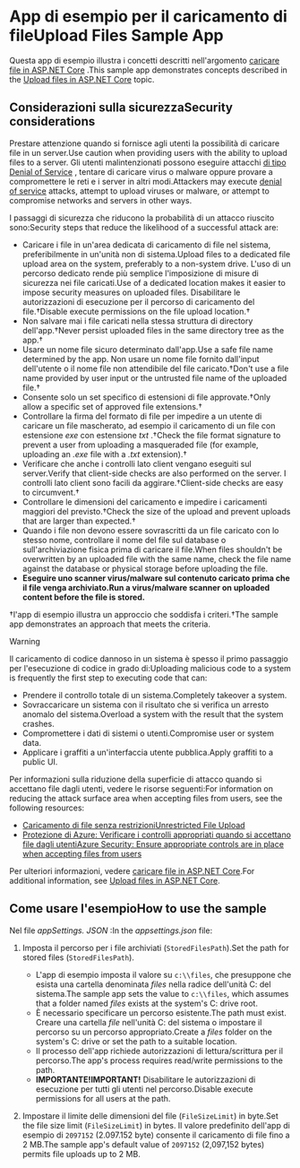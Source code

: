 # <a name="upload-files-sample-app"></a><span data-ttu-id="9a15a-101">App di esempio per il caricamento di file</span><span class="sxs-lookup"><span data-stu-id="9a15a-101">Upload Files Sample App</span></span>

<span data-ttu-id="9a15a-102">Questa app di esempio illustra i concetti descritti nell'argomento [caricare file in ASP.NET Core](https://docs.microsoft.com/aspnet/core/mvc/models/file-uploads) .</span><span class="sxs-lookup"><span data-stu-id="9a15a-102">This sample app demonstrates concepts described in the [Upload files in ASP.NET Core](https://docs.microsoft.com/aspnet/core/mvc/models/file-uploads) topic.</span></span>

## <a name="security-considerations"></a><span data-ttu-id="9a15a-103">Considerazioni sulla sicurezza</span><span class="sxs-lookup"><span data-stu-id="9a15a-103">Security considerations</span></span>

<span data-ttu-id="9a15a-104">Prestare attenzione quando si fornisce agli utenti la possibilità di caricare file in un server.</span><span class="sxs-lookup"><span data-stu-id="9a15a-104">Use caution when providing users with the ability to upload files to a server.</span></span> <span data-ttu-id="9a15a-105">Gli utenti malintenzionati possono eseguire attacchi [di tipo Denial of Service](/windows-hardware/drivers/ifs/denial-of-service) , tentare di caricare virus o malware oppure provare a compromettere le reti e i server in altri modi.</span><span class="sxs-lookup"><span data-stu-id="9a15a-105">Attackers may execute [denial of service](/windows-hardware/drivers/ifs/denial-of-service) attacks, attempt to upload viruses or malware, or attempt to compromise networks and servers in other ways.</span></span>

<span data-ttu-id="9a15a-106">I passaggi di sicurezza che riducono la probabilità di un attacco riuscito sono:</span><span class="sxs-lookup"><span data-stu-id="9a15a-106">Security steps that reduce the likelihood of a successful attack are:</span></span>

* <span data-ttu-id="9a15a-107">Caricare i file in un'area dedicata di caricamento di file nel sistema, preferibilmente in un'unità non di sistema.</span><span class="sxs-lookup"><span data-stu-id="9a15a-107">Upload files to a dedicated file upload area on the system, preferably to a non-system drive.</span></span> <span data-ttu-id="9a15a-108">L'uso di un percorso dedicato rende più semplice l'imposizione di misure di sicurezza nei file caricati.</span><span class="sxs-lookup"><span data-stu-id="9a15a-108">Use of a dedicated location makes it easier to impose security measures on uploaded files.</span></span> <span data-ttu-id="9a15a-109">Disabilitare le autorizzazioni di esecuzione per il percorso di caricamento del file.&dagger;</span><span class="sxs-lookup"><span data-stu-id="9a15a-109">Disable execute permissions on the file upload location.&dagger;</span></span>
* <span data-ttu-id="9a15a-110">Non salvare mai i file caricati nella stessa struttura di directory dell'app.&dagger;</span><span class="sxs-lookup"><span data-stu-id="9a15a-110">Never persist uploaded files in the same directory tree as the app.&dagger;</span></span>
* <span data-ttu-id="9a15a-111">Usare un nome file sicuro determinato dall'app.</span><span class="sxs-lookup"><span data-stu-id="9a15a-111">Use a safe file name determined by the app.</span></span> <span data-ttu-id="9a15a-112">Non usare un nome file fornito dall'input dell'utente o il nome file non attendibile del file caricato.&dagger;</span><span class="sxs-lookup"><span data-stu-id="9a15a-112">Don't use a file name provided by user input or the untrusted file name of the uploaded file.&dagger;</span></span>
* <span data-ttu-id="9a15a-113">Consente solo un set specifico di estensioni di file approvate.&dagger;</span><span class="sxs-lookup"><span data-stu-id="9a15a-113">Only allow a specific set of approved file extensions.&dagger;</span></span>
* <span data-ttu-id="9a15a-114">Controllare la firma del formato di file per impedire a un utente di caricare un file mascherato, ad esempio il caricamento di un file con estensione *exe* con estensione *txt* .&dagger;</span><span class="sxs-lookup"><span data-stu-id="9a15a-114">Check the file format signature to prevent a user from uploading a masqueraded file (for example, uploading an *.exe* file with a *.txt* extension).&dagger;</span></span>
* <span data-ttu-id="9a15a-115">Verificare che anche i controlli lato client vengano eseguiti sul server.</span><span class="sxs-lookup"><span data-stu-id="9a15a-115">Verify that client-side checks are also performed on the server.</span></span> <span data-ttu-id="9a15a-116">I controlli lato client sono facili da aggirare.&dagger;</span><span class="sxs-lookup"><span data-stu-id="9a15a-116">Client-side checks are easy to circumvent.&dagger;</span></span>
* <span data-ttu-id="9a15a-117">Controllare le dimensioni del caricamento e impedire i caricamenti maggiori del previsto.&dagger;</span><span class="sxs-lookup"><span data-stu-id="9a15a-117">Check the size of the upload and prevent uploads that are larger than expected.&dagger;</span></span>
* <span data-ttu-id="9a15a-118">Quando i file non devono essere sovrascritti da un file caricato con lo stesso nome, controllare il nome del file sul database o sull'archiviazione fisica prima di caricare il file.</span><span class="sxs-lookup"><span data-stu-id="9a15a-118">When files shouldn't be overwritten by an uploaded file with the same name, check the file name against the database or physical storage before uploading the file.</span></span>
* <span data-ttu-id="9a15a-119">**Eseguire uno scanner virus/malware sul contenuto caricato prima che il file venga archiviato.**</span><span class="sxs-lookup"><span data-stu-id="9a15a-119">**Run a virus/malware scanner on uploaded content before the file is stored.**</span></span>

<span data-ttu-id="9a15a-120">&dagger;l'app di esempio illustra un approccio che soddisfa i criteri.</span><span class="sxs-lookup"><span data-stu-id="9a15a-120">&dagger;The sample app demonstrates an approach that meets the criteria.</span></span>

> [!WARNING]
> <span data-ttu-id="9a15a-121">Il caricamento di codice dannoso in un sistema è spesso il primo passaggio per l'esecuzione di codice in grado di:</span><span class="sxs-lookup"><span data-stu-id="9a15a-121">Uploading malicious code to a system is frequently the first step to executing code that can:</span></span>
>
> * <span data-ttu-id="9a15a-122">Prendere il controllo totale di un sistema.</span><span class="sxs-lookup"><span data-stu-id="9a15a-122">Completely takeover a system.</span></span>
> * <span data-ttu-id="9a15a-123">Sovraccaricare un sistema con il risultato che si verifica un arresto anomalo del sistema.</span><span class="sxs-lookup"><span data-stu-id="9a15a-123">Overload a system with the result that the system crashes.</span></span>
> * <span data-ttu-id="9a15a-124">Compromettere i dati di sistemi o utenti.</span><span class="sxs-lookup"><span data-stu-id="9a15a-124">Compromise user or system data.</span></span>
> * <span data-ttu-id="9a15a-125">Applicare i graffiti a un'interfaccia utente pubblica.</span><span class="sxs-lookup"><span data-stu-id="9a15a-125">Apply graffiti to a public UI.</span></span>
>
> <span data-ttu-id="9a15a-126">Per informazioni sulla riduzione della superficie di attacco quando si accettano file dagli utenti, vedere le risorse seguenti:</span><span class="sxs-lookup"><span data-stu-id="9a15a-126">For information on reducing the attack surface area when accepting files from users, see the following resources:</span></span>
>
> * [<span data-ttu-id="9a15a-127">Caricamento di file senza restrizioni</span><span class="sxs-lookup"><span data-stu-id="9a15a-127">Unrestricted File Upload</span></span>](https://www.owasp.org/index.php/Unrestricted_File_Upload)
> * [<span data-ttu-id="9a15a-128">Protezione di Azure: Verificare i controlli appropriati quando si accettano file dagli utenti</span><span class="sxs-lookup"><span data-stu-id="9a15a-128">Azure Security: Ensure appropriate controls are in place when accepting files from users</span></span>](/azure/security/azure-security-threat-modeling-tool-input-validation#controls-users)

<span data-ttu-id="9a15a-129">Per ulteriori informazioni, vedere [caricare file in ASP.NET Core](https://docs.microsoft.com/aspnet/core/mvc/models/file-uploads).</span><span class="sxs-lookup"><span data-stu-id="9a15a-129">For additional information, see [Upload files in ASP.NET Core](https://docs.microsoft.com/aspnet/core/mvc/models/file-uploads).</span></span>

## <a name="how-to-use-the-sample"></a><span data-ttu-id="9a15a-130">Come usare l'esempio</span><span class="sxs-lookup"><span data-stu-id="9a15a-130">How to use the sample</span></span>

<span data-ttu-id="9a15a-131">Nel file *appSettings. JSON* :</span><span class="sxs-lookup"><span data-stu-id="9a15a-131">In the *appsettings.json* file:</span></span>

1. <span data-ttu-id="9a15a-132">Imposta il percorso per i file archiviati (`StoredFilesPath`).</span><span class="sxs-lookup"><span data-stu-id="9a15a-132">Set the path for stored files (`StoredFilesPath`).</span></span>

   * <span data-ttu-id="9a15a-133">L'app di esempio imposta il valore su `c:\\files`, che presuppone che esista una cartella denominata *files* nella radice dell'unità C: del sistema.</span><span class="sxs-lookup"><span data-stu-id="9a15a-133">The sample app sets the value to `c:\\files`, which assumes that a folder named *files* exists at the system's C: drive root.</span></span>
   * <span data-ttu-id="9a15a-134">È necessario specificare un percorso esistente.</span><span class="sxs-lookup"><span data-stu-id="9a15a-134">The path must exist.</span></span> <span data-ttu-id="9a15a-135">Creare una cartella *file* nell'unità C: del sistema o impostare il percorso su un percorso appropriato.</span><span class="sxs-lookup"><span data-stu-id="9a15a-135">Create a *files* folder on the system's C: drive or set the path to a suitable location.</span></span>
   * <span data-ttu-id="9a15a-136">Il processo dell'app richiede autorizzazioni di lettura/scrittura per il percorso.</span><span class="sxs-lookup"><span data-stu-id="9a15a-136">The app's process requires read/write permissions to the path.</span></span>
   * <span data-ttu-id="9a15a-137">**IMPORTANTE!**</span><span class="sxs-lookup"><span data-stu-id="9a15a-137">**IMPORTANT!**</span></span> <span data-ttu-id="9a15a-138">Disabilitare le autorizzazioni di esecuzione per tutti gli utenti nel percorso.</span><span class="sxs-lookup"><span data-stu-id="9a15a-138">Disable execute permissions for all users at the path.</span></span>

1. <span data-ttu-id="9a15a-139">Impostare il limite delle dimensioni del file (`FileSizeLimit`) in byte.</span><span class="sxs-lookup"><span data-stu-id="9a15a-139">Set the file size limit (`FileSizeLimit`) in bytes.</span></span> <span data-ttu-id="9a15a-140">Il valore predefinito dell'app di esempio di `2097152` (2.097.152 byte) consente il caricamento di file fino a 2 MB.</span><span class="sxs-lookup"><span data-stu-id="9a15a-140">The sample app's default value of `2097152` (2,097,152 bytes) permits file uploads up to 2 MB.</span></span>
